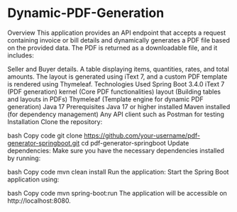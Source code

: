 # Dynamic-PDF-Generation
Overview
This application provides an API endpoint that accepts a request containing invoice or bill details and dynamically generates a PDF file based on the provided data. The PDF is returned as a downloadable file, and it includes:

Seller and Buyer details.
A table displaying items, quantities, rates, and total amounts.
The layout is generated using iText 7, and a custom PDF template is rendered using Thymeleaf.
Technologies Used
Spring Boot 3.4.0
iText 7 (PDF generation)
kernel (Core PDF functionalities)
layout (Building tables and layouts in PDFs)
Thymeleaf (Template engine for dynamic PDF generation)
Java 17
Prerequisites
Java 17 or higher installed
Maven installed (for dependency management)
Any API client such as Postman for testing
Installation
Clone the repository:

bash
Copy code
git clone https://github.com/your-username/pdf-generator-springboot.git
cd pdf-generator-springboot
Update dependencies: Make sure you have the necessary dependencies installed by running:

bash
Copy code
mvn clean install
Run the application: Start the Spring Boot application using:

bash
Copy code
mvn spring-boot:run
The application will be accessible on http://localhost:8080.

